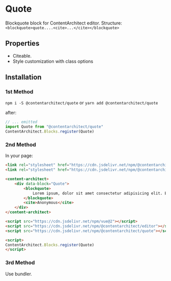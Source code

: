 # Quote

Blockquote block for ContentArchitect editor.
Structure: ```<blockquote>quote....<cite>...</cite></blockquote>```
## Properties

- Citeable.
- Style customization with class options

## Installation

### 1st Method
`npm i -S @contentarchitect/quote` or `yarn add @contentarchitect/quote`

after:

```js
// ... emitted
import Quote from "@contentarchitect/quote"
ContentArchitect.Blocks.register(Quote)
```

### 2nd Method
In your page:

```html
<link rel="stylesheet" href="https://cdn.jsdelivr.net/npm/@contentarchitect/editor/dist/ContentArchitect.css">
<link rel="stylesheet" href="https://cdn.jsdelivr.net/npm/@contentarchitect/quote/src/theme.extract.css">

<content-architect>
	<div data-block="Quote">
		<blockquote>
			Lorem ipsum, dolor sit amet consectetur adipisicing elit. Esse odio ab corporis deserunt cupiditate obcaecati, eveniet minima magni facere molestias iure sapiente voluptatibus eligendi reiciendis architecto culpa similique nihil possimus!
		</blockquote>
		<cite>Anonymous</cite>
	</div>
</content-architect>

<script src="https://cdn.jsdelivr.net/npm/vue@2"></script>
<script src="https://cdn.jsdelivr.net/npm/@contentarchitect/editor"></script>
<script src="https://cdn.jsdelivr.net/npm/@contentarchitect/quote"></script>

<script>
ContentArchitect.Blocks.register(Quote)
</script>
```

### 3rd Method
Use bundler.

